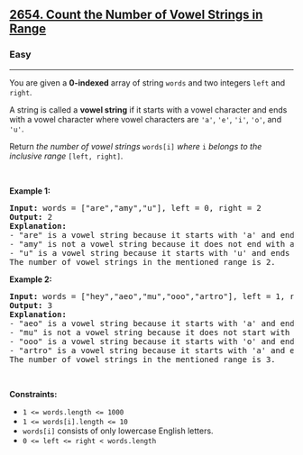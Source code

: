 <h2><a href="https://leetcode.com/problems/count-the-number-of-vowel-strings-in-range">2654. Count the Number of Vowel Strings in Range</a></h2><h3>Easy</h3><hr><p>You are given a <strong>0-indexed</strong> array of string <code>words</code> and two integers <code>left</code> and <code>right</code>.</p>

<p>A string is called a <strong>vowel string</strong> if it starts with a vowel character and ends with a vowel character where vowel characters are <code>'a'</code>, <code>'e'</code>, <code>'i'</code>, <code>'o'</code>, and <code>'u'</code>.</p>

<p>Return <em>the number of vowel strings </em><code>words[i]</code><em> where </em><code>i</code><em> belongs to the inclusive range </em><code>[left, right]</code>.</p>

<p> </p>
<p><strong class="example">Example 1:</strong></p>

<pre>
<strong>Input:</strong> words = ["are","amy","u"], left = 0, right = 2
<strong>Output:</strong> 2
<strong>Explanation:</strong> 
- "are" is a vowel string because it starts with 'a' and ends with 'e'.
- "amy" is not a vowel string because it does not end with a vowel.
- "u" is a vowel string because it starts with 'u' and ends with 'u'.
The number of vowel strings in the mentioned range is 2.
</pre>

<p><strong class="example">Example 2:</strong></p>

<pre>
<strong>Input:</strong> words = ["hey","aeo","mu","ooo","artro"], left = 1, right = 4
<strong>Output:</strong> 3
<strong>Explanation:</strong> 
- "aeo" is a vowel string because it starts with 'a' and ends with 'o'.
- "mu" is not a vowel string because it does not start with a vowel.
- "ooo" is a vowel string because it starts with 'o' and ends with 'o'.
- "artro" is a vowel string because it starts with 'a' and ends with 'o'.
The number of vowel strings in the mentioned range is 3.
</pre>

<p> </p>
<p><strong>Constraints:</strong></p>

<ul>
	<li><code>1 <= words.length <= 1000</code></li>
	<li><code>1 <= words[i].length <= 10</code></li>
	<li><code>words[i]</code> consists of only lowercase English letters.</li>
	<li><code>0 <= left <= right < words.length</code></li>
</ul>
